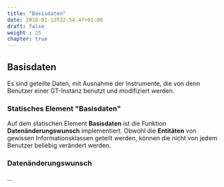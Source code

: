 ```yaml
---
title: "Basisdaten"
date: 2018-01-13T22:54:47+01:00
draft: false
weight : 25
chapter: true
---
```

## Basisdaten
Es sind geteilte Daten, mit Ausnahme der Instrumente, die von denn Benutzer einer GT-Instanz benutzt und modifiziert werden.

### Statisches Element "Basisdaten"
Auf dem statischen Element **Basisdaten** ist die Funktion **Datenänderungswunsch** implementiert. Obwohl die **Entitäten** von gewissen Informationsklassen geteilt werden, können die nicht von jedem Benutzer beliebig verändert werden.

### Datenänderungswunsch
...